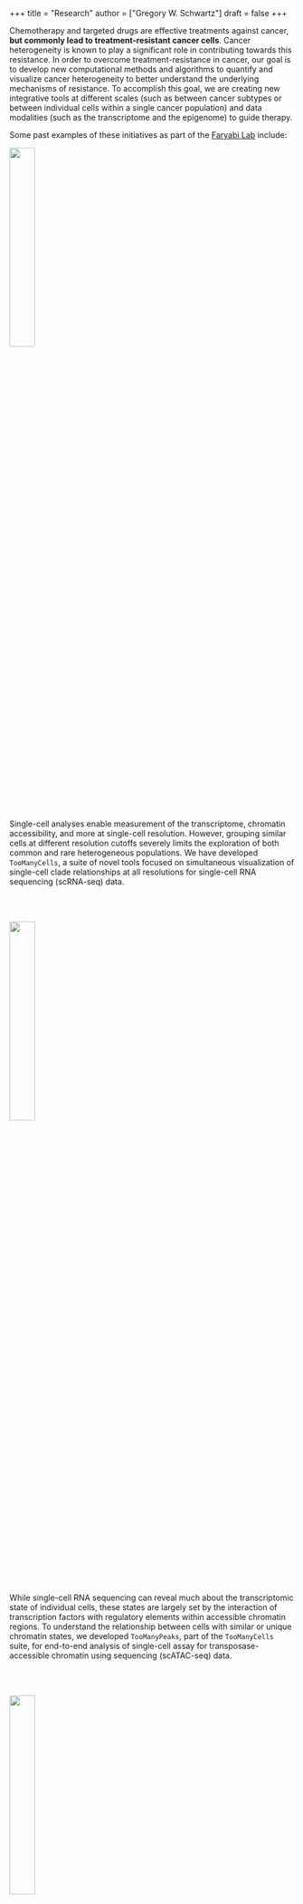 +++
title = "Research"
author = ["Gregory W. Schwartz"]
draft = false
+++

Chemotherapy and targeted drugs are effective treatments against cancer, **but
commonly lead to treatment-resistant cancer cells**. Cancer heterogeneity is known
to play a significant role in contributing towards this resistance. In order to
overcome treatment-resistance in cancer, our goal is to develop new
computational methods and algorithms to quantify and visualize cancer
heterogeneity to better understand the underlying mechanisms of resistance. To
accomplish this goal, we are creating new integrative tools at different scales
(such as between cancer subtypes or between individual cells within a single
cancer population) and data modalities (such as the transcriptome and the
epigenome) to guide therapy.

Some past examples of these initiatives as part of the [Faryabi Lab](https://faryabilab.com/) include:

<div class="clearfix">

<img src=/img/too-many-cells.svg class="pull-left" style="margin-right:5%;width:30%;height:auto" />

Single-cell analyses enable measurement of the transcriptome, chromatin
accessibility, and more at single-cell resolution. However, grouping similar
cells at different resolution cutoffs severely limits the exploration of both
common and rare heterogeneous populations. We have developed `TooManyCells`, a
suite of novel tools focused on simultaneous visualization of single-cell clade
relationships at all resolutions for single-cell RNA sequencing (scRNA-seq)
data.

</div>

<br></br>

<div class="clearfix">

<img src=/img/too-many-peaks-graphical-abstract.svg class="pull-left" style="margin-right:5%;width:30%;height:auto" />

While single-cell RNA sequencing can reveal much about the transcriptomic state
of individual cells, these states are largely set by the interaction of
transcription factors with regulatory elements within accessible chromatin
regions. To understand the relationship between cells with similar or unique
chromatin states, we developed `TooManyPeaks`, part of the `TooManyCells` suite,
for end-to-end analysis of single-cell assay for transposase-accessible
chromatin using sequencing (scATAC-seq) data.

</div>

<br></br>

<div class="clearfix">

<img src=/img/heatitup.svg class="pull-left" style="margin-right:5%;width:30%;height:auto" />

<div class="clearfix">
  <div></div>

Poor prognosis of patients with acute myeloid leukemia can be predicted based on
the presence of internal tandem duplications (ITDs) in Fms-like tyrosine kinase
3 (_FLT3_). We discovered new classes of _FLT3_-ITDs that predict patient
outcomes by creating `HeatITup`, an algorithm that identifies, characterizes,
and visualizes these classes of _FLT3_-ITDs.

</div>

</div>

<br></br>

<div class="clearfix">

<img src=/img/integreat.svg class="pull-left" style="margin-right:5%;width:30%;height:auto" />

While we can measure different modalities, such as the transcriptome and
proteome, it is difficult to analytically relate each level of information in a
systematic manner. We developed `inteGREAT`, an algorithm to use integration and
differential integration between conditions to identify biomarkers across
modalities.

</div>

<br></br>